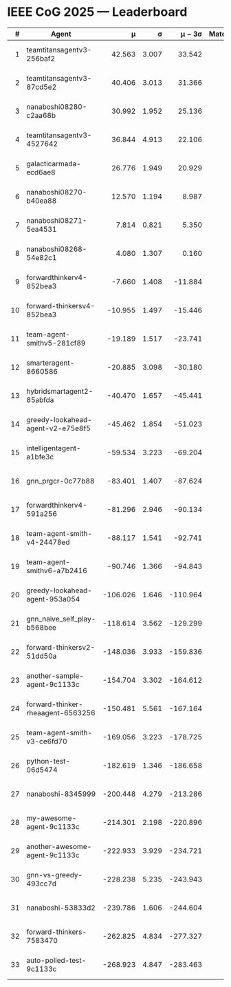 # IEEE CoG 2025 — Leaderboard

| # | Agent | μ | σ | μ − 3σ | Matches | Updated |
|---:|---|---:|---:|---:|---:|---|
| 1 | teamtitansagentv3-256baf2 | 42.563 | 3.007 | 33.542 | 600 | 2025-09-01 01:30 |
| 2 | teamtitansagentv3-87cd5e2 | 40.406 | 3.013 | 31.366 | 600 | 2025-09-01 01:30 |
| 3 | nanaboshi08280-c2aa68b | 30.992 | 1.952 | 25.136 | 680 | 2025-09-01 01:30 |
| 4 | teamtitansagentv3-4527642 | 36.844 | 4.913 | 22.106 | 520 | 2025-09-01 01:30 |
| 5 | galacticarmada-ecd6ae8 | 26.776 | 1.949 | 20.929 | 720 | 2025-09-01 01:30 |
| 6 | nanaboshi08270-b40ea88 | 12.570 | 1.194 | 8.987 | 740 | 2025-09-01 01:30 |
| 7 | nanaboshi08271-5ea4531 | 7.814 | 0.821 | 5.350 | 680 | 2025-09-01 01:30 |
| 8 | nanaboshi08268-54e82c1 | 4.080 | 1.307 | 0.160 | 920 | 2025-09-01 01:30 |
| 9 | forwardthinkerv4-852bea3 | -7.660 | 1.408 | -11.884 | 671 | 2025-09-01 01:30 |
| 10 | forward-thinkersv4-852bea3 | -10.955 | 1.497 | -15.446 | 380 | 2025-09-01 01:30 |
| 11 | team-agent-smithv5-281cf89 | -19.189 | 1.517 | -23.741 | 700 | 2025-09-01 01:30 |
| 12 | smarteragent-8660586 | -20.885 | 3.098 | -30.180 | 485 | 2025-09-01 01:30 |
| 13 | hybridsmartagent2-85abfda | -40.470 | 1.657 | -45.441 | 527 | 2025-09-01 01:30 |
| 14 | greedy-lookahead-agent-v2-e75e8f5 | -45.462 | 1.854 | -51.023 | 790 | 2025-09-01 01:30 |
| 15 | intelligentagent-a1bfe3c | -59.534 | 3.223 | -69.204 | 611 | 2025-09-01 01:30 |
| 16 | gnn_prgcr-0c77b88 | -83.401 | 1.407 | -87.624 | 620 | 2025-09-01 01:30 |
| 17 | forwardthinkerv4-591a256 | -81.296 | 2.946 | -90.134 | 500 | 2025-09-01 01:30 |
| 18 | team-agent-smith-v4-24478ed | -88.117 | 1.541 | -92.741 | 600 | 2025-09-01 01:30 |
| 19 | team-agent-smithv6-a7b2416 | -90.746 | 1.366 | -94.843 | 760 | 2025-09-01 01:30 |
| 20 | greedy-lookahead-agent-953a054 | -106.026 | 1.646 | -110.964 | 690 | 2025-09-01 01:30 |
| 21 | gnn_naive_self_play-b568bee | -118.614 | 3.562 | -129.299 | 320 | 2025-09-01 01:30 |
| 22 | forward-thinkersv2-51dd50a | -148.036 | 3.933 | -159.836 | 420 | 2025-09-01 01:30 |
| 23 | another-sample-agent-9c1133c | -154.704 | 3.302 | -164.612 | 660 | 2025-09-01 01:30 |
| 24 | forward-thinker-rheaagent-6563256 | -150.481 | 5.561 | -167.164 | 780 | 2025-09-01 01:30 |
| 25 | team-agent-smith-v3-ce6fd70 | -169.056 | 3.223 | -178.725 | 520 | 2025-09-01 01:30 |
| 26 | python-test-06d5474 | -182.619 | 1.346 | -186.658 | 520 | 2025-09-01 01:30 |
| 27 | nanaboshi-8345999 | -200.448 | 4.279 | -213.286 | 540 | 2025-09-01 01:30 |
| 28 | my-awesome-agent-9c1133c | -214.301 | 2.198 | -220.896 | 680 | 2025-09-01 01:30 |
| 29 | another-awesome-agent-9c1133c | -222.933 | 3.929 | -234.721 | 820 | 2025-09-01 01:30 |
| 30 | gnn-vs-greedy-493cc7d | -228.238 | 5.235 | -243.943 | 660 | 2025-09-01 01:30 |
| 31 | nanaboshi-53833d2 | -239.786 | 1.606 | -244.604 | 600 | 2025-09-01 01:30 |
| 32 | forward-thinkers-7583470 | -262.825 | 4.834 | -277.327 | 540 | 2025-09-01 01:30 |
| 33 | auto-polled-test-9c1133c | -268.923 | 4.847 | -283.463 | 880 | 2025-09-01 01:30 |
